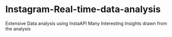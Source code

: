 # Instagram-Real-time-data-analysis
Extensive Data analysis using InstaAPI
Many Interesting Insights drawn from the analysis
